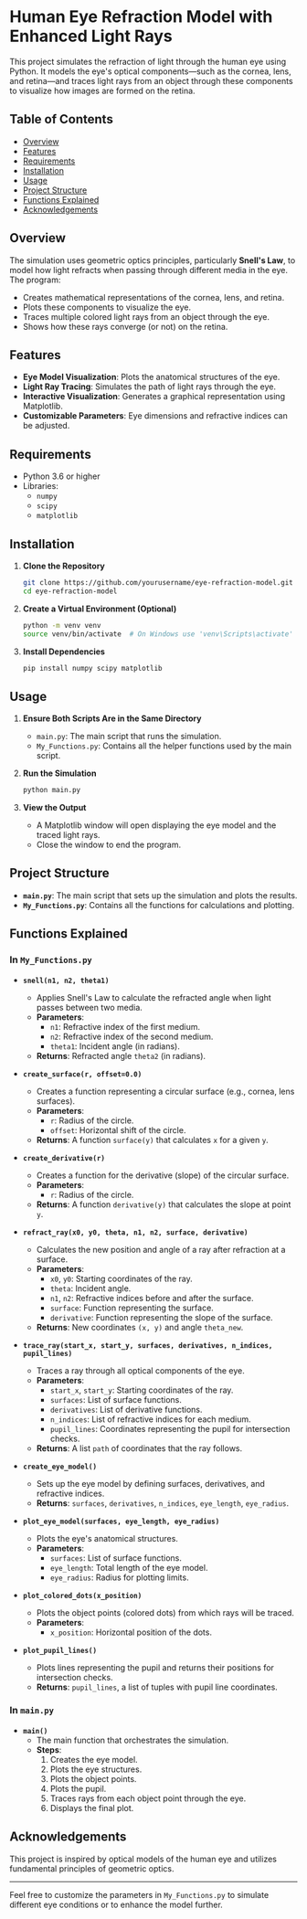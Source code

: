 # __Human Eye Refraction Model with Enhanced Light Rays__

This project simulates the refraction of light through the human eye using Python. It models the eye's optical components—such as the cornea, lens, and retina—and traces light rays from an object through these components to visualize how images are formed on the retina.

## Table of Contents

- [Overview](#overview)
- [Features](#features)
- [Requirements](#requirements)
- [Installation](#installation)
- [Usage](#usage)
- [Project Structure](#project-structure)
- [Functions Explained](#functions-explained)
- [Acknowledgements](#acknowledgements)

## Overview

The simulation uses geometric optics principles, particularly __Snell's Law__, to model how light refracts when passing through different media in the eye. The program:

- Creates mathematical representations of the cornea, lens, and retina.
- Plots these components to visualize the eye.
- Traces multiple colored light rays from an object through the eye.
- Shows how these rays converge (or not) on the retina.

## Features

- **Eye Model Visualization**: Plots the anatomical structures of the eye.
- **Light Ray Tracing**: Simulates the path of light rays through the eye.
- **Interactive Visualization**: Generates a graphical representation using Matplotlib.
- **Customizable Parameters**: Eye dimensions and refractive indices can be adjusted.

## Requirements

- Python 3.6 or higher
- Libraries:
  - `numpy`
  - `scipy`
  - `matplotlib`

## Installation

1. **Clone the Repository**

   ```bash
   git clone https://github.com/yourusername/eye-refraction-model.git
   cd eye-refraction-model
   ```

2. **Create a Virtual Environment (Optional)**

   ```bash
   python -m venv venv
   source venv/bin/activate  # On Windows use 'venv\Scripts\activate'
   ```

3. **Install Dependencies**

   ```bash
   pip install numpy scipy matplotlib
   ```

## Usage

1. **Ensure Both Scripts Are in the Same Directory**

   - `main.py`: The main script that runs the simulation.
   - `My_Functions.py`: Contains all the helper functions used by the main script.

2. **Run the Simulation**

   ```bash
   python main.py
   ```

3. **View the Output**

   - A Matplotlib window will open displaying the eye model and the traced light rays.
   - Close the window to end the program.

## Project Structure

- **`main.py`**: The main script that sets up the simulation and plots the results.
- **`My_Functions.py`**: Contains all the functions for calculations and plotting.

## Functions Explained

### In `My_Functions.py`

- **`snell(n1, n2, theta1)`**
  - Applies Snell's Law to calculate the refracted angle when light passes between two media.
  - __Parameters__:
    - `n1`: Refractive index of the first medium.
    - `n2`: Refractive index of the second medium.
    - `theta1`: Incident angle (in radians).
  - __Returns__: Refracted angle `theta2` (in radians).

- **`create_surface(r, offset=0.0)`**
  - Creates a function representing a circular surface (e.g., cornea, lens surfaces).
  - __Parameters__:
    - `r`: Radius of the circle.
    - `offset`: Horizontal shift of the circle.
  - __Returns__: A function `surface(y)` that calculates `x` for a given `y`.

- **`create_derivative(r)`**
  - Creates a function for the derivative (slope) of the circular surface.
  - __Parameters__:
    - `r`: Radius of the circle.
  - __Returns__: A function `derivative(y)` that calculates the slope at point `y`.

- **`refract_ray(x0, y0, theta, n1, n2, surface, derivative)`**
  - Calculates the new position and angle of a ray after refraction at a surface.
  - __Parameters__:
    - `x0`, `y0`: Starting coordinates of the ray.
    - `theta`: Incident angle.
    - `n1`, `n2`: Refractive indices before and after the surface.
    - `surface`: Function representing the surface.
    - `derivative`: Function representing the slope of the surface.
  - __Returns__: New coordinates `(x, y)` and angle `theta_new`.

- **`trace_ray(start_x, start_y, surfaces, derivatives, n_indices, pupil_lines)`**
  - Traces a ray through all optical components of the eye.
  - __Parameters__:
    - `start_x`, `start_y`: Starting coordinates of the ray.
    - `surfaces`: List of surface functions.
    - `derivatives`: List of derivative functions.
    - `n_indices`: List of refractive indices for each medium.
    - `pupil_lines`: Coordinates representing the pupil for intersection checks.
  - __Returns__: A list `path` of coordinates that the ray follows.

- **`create_eye_model()`**
  - Sets up the eye model by defining surfaces, derivatives, and refractive indices.
  - __Returns__: `surfaces`, `derivatives`, `n_indices`, `eye_length`, `eye_radius`.

- **`plot_eye_model(surfaces, eye_length, eye_radius)`**
  - Plots the eye's anatomical structures.
  - __Parameters__:
    - `surfaces`: List of surface functions.
    - `eye_length`: Total length of the eye model.
    - `eye_radius`: Radius for plotting limits.

- **`plot_colored_dots(x_position)`**
  - Plots the object points (colored dots) from which rays will be traced.
  - __Parameters__:
    - `x_position`: Horizontal position of the dots.

- **`plot_pupil_lines()`**
  - Plots lines representing the pupil and returns their positions for intersection checks.
  - __Returns__: `pupil_lines`, a list of tuples with pupil line coordinates.

### In `main.py`

- **`main()`**
  - The main function that orchestrates the simulation.
  - __Steps__:
    1. Creates the eye model.
    2. Plots the eye structures.
    3. Plots the object points.
    4. Plots the pupil.
    5. Traces rays from each object point through the eye.
    6. Displays the final plot.

## Acknowledgements

This project is inspired by optical models of the human eye and utilizes fundamental principles of geometric optics.

---

Feel free to customize the parameters in `My_Functions.py` to simulate different eye conditions or to enhance the model further.

